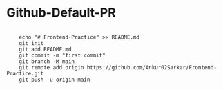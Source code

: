 # Github-Default-PR
<code>
    echo "# Frontend-Practice" >> README.md
    git init
    git add README.md
    git commit -m "first commit"
    git branch -M main
    git remote add origin https://github.com/Ankur02Sarkar/Frontend-Practice.git
    git push -u origin main
</code>
